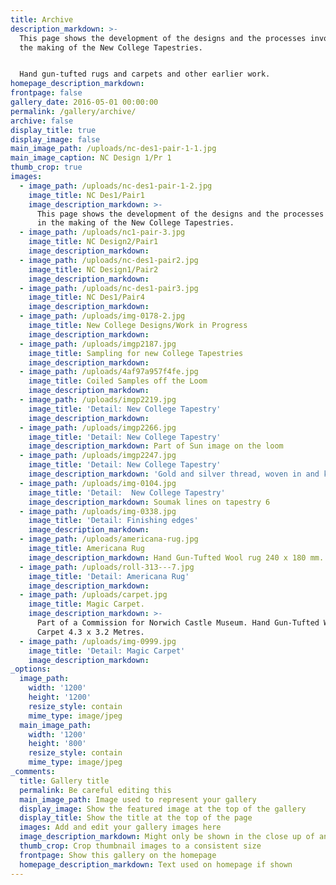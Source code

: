 ```yaml
---
title: Archive
description_markdown: >-
  This page shows the development of the designs and the processes involved in
  the making of the New College Tapestries.


  Hand gun-tufted rugs and carpets and other earlier work.
homepage_description_markdown:
frontpage: false
gallery_date: 2016-05-01 00:00:00
permalink: /gallery/archive/
archive: false
display_title: true
display_image: false
main_image_path: /uploads/nc-des1-pair-1-1.jpg
main_image_caption: NC Design 1/Pr 1
thumb_crop: true
images:
  - image_path: /uploads/nc-des1-pair-1-2.jpg
    image_title: NC Des1/Pair1
    image_description_markdown: >-
      This page shows the development of the designs and the processes involved
      in the making of the New College Tapestries.
  - image_path: /uploads/nc1-pair-3.jpg
    image_title: NC Design2/Pair1
    image_description_markdown:
  - image_path: /uploads/nc-des1-pair2.jpg
    image_title: NC Design1/Pair2
    image_description_markdown:
  - image_path: /uploads/nc-des1-pair3.jpg
    image_title: NC Des1/Pair4
    image_description_markdown:
  - image_path: /uploads/img-0178-2.jpg
    image_title: New College Designs/Work in Progress
    image_description_markdown:
  - image_path: /uploads/imgp2187.jpg
    image_title: Sampling for new College Tapestries
    image_description_markdown:
  - image_path: /uploads/4af97a957f4fe.jpg
    image_title: Coiled Samples off the Loom
    image_description_markdown:
  - image_path: /uploads/imgp2219.jpg
    image_title: 'Detail: New College Tapestry'
    image_description_markdown:
  - image_path: /uploads/imgp2266.jpg
    image_title: 'Detail: New College Tapestry'
    image_description_markdown: Part of Sun image on the loom
  - image_path: /uploads/imgp2247.jpg
    image_title: 'Detail: New College Tapestry'
    image_description_markdown: 'Gold and silver thread, woven in and knotted.'
  - image_path: /uploads/img-0104.jpg
    image_title: 'Detail:  New College Tapestry'
    image_description_markdown: Soumak lines on tapestry 6
  - image_path: /uploads/img-0338.jpg
    image_title: 'Detail: Finishing edges'
    image_description_markdown:
  - image_path: /uploads/americana-rug.jpg
    image_title: Americana Rug
    image_description_markdown: Hand Gun-Tufted Wool rug 240 x 180 mm. Private Client.
  - image_path: /uploads/roll-313---7.jpg
    image_title: 'Detail: Americana Rug'
    image_description_markdown:
  - image_path: /uploads/carpet.jpg
    image_title: Magic Carpet.
    image_description_markdown: >-
      Part of a Commission for Norwich Castle Museum. Hand Gun-Tufted Wool
      Carpet 4.3 x 3.2 Metres.
  - image_path: /uploads/img-0999.jpg
    image_title: 'Detail: Magic Carpet'
    image_description_markdown:
_options:
  image_path:
    width: '1200'
    height: '1200'
    resize_style: contain
    mime_type: image/jpeg
  main_image_path:
    width: '1200'
    height: '800'
    resize_style: contain
    mime_type: image/jpeg
_comments:
  title: Gallery title
  permalink: Be careful editing this
  main_image_path: Image used to represent your gallery
  display_image: Show the featured image at the top of the gallery
  display_title: Show the title at the top of the page
  images: Add and edit your gallery images here
  image_description_markdown: Might only be shown in the close up of an image
  thumb_crop: Crop thumbnail images to a consistent size
  frontpage: Show this gallery on the homepage
  homepage_description_markdown: Text used on homepage if shown
---
```


